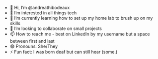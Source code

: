 - 👋 Hi, I’m @andreathibodeaux
- 👀 I’m interested in all things tech
- 🌱 I’m currently learning how to set up my home lab to brush up on my skills
- 💞️ I’m looking to collaborate on small projects
- 📫 How to reach me - best on LinkedIn by my username but a space between first and last
- 😄 Pronouns: She/They
- ⚡ Fun fact: I was born deaf but can still hear (some.)

<!---
andreathibodeaux/andreathibodeaux is a ✨ special ✨ repository because its `README.md` (this file) appears on your GitHub profile.
You can click the Preview link to take a look at your changes.
--->
